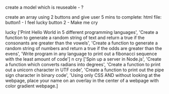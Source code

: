 create a model which is reuseable - ?

create an array using 2 buttons and give user 5 mins to complete:
html file:
button1 - I feel lucky    button 2 - Make me cry

lucky ['Print Hello World in 5 different programming languages', 'Create a function to generate a random string of text and return a true if the consonants are greater than the vowels', 'Create a function to generate a random string of numbers and return a true if the odds are greater than the evens', 'Write program in any language to print out a fibonacci sequence with the least amount of code']
n
cry ['Spin up a server in Node.js', 'Create a function which converts radians into degrees', 'Create a function to print out a unicorn character in UTF code', 'Create a function to print out the pipe sign character in binary code', 'Using only CSS AND without looking at the webpage, place your name on an overlay in the center of a webpage with color gradient webpage.]
